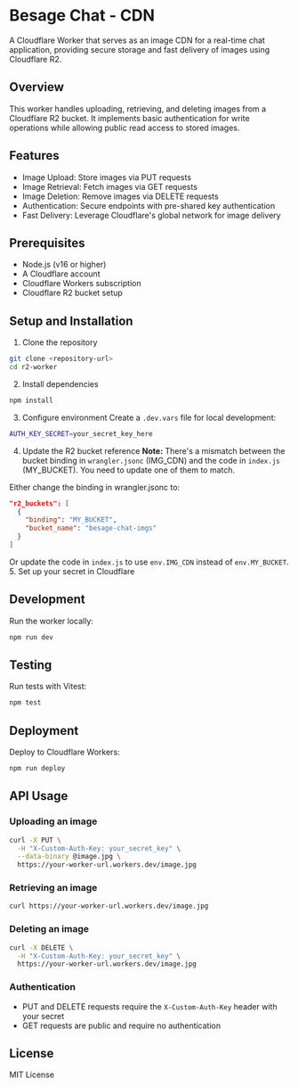 # Besage Chat - CDN

A Cloudflare Worker that serves as an image CDN for a real-time chat application, providing secure storage and fast delivery of images using Cloudflare R2.

## Overview

This worker handles uploading, retrieving, and deleting images from a Cloudflare R2 bucket. It implements basic authentication for write operations while allowing public read access to stored images.

## Features

- Image Upload: Store images via PUT requests
- Image Retrieval: Fetch images via GET requests
- Image Deletion: Remove images via DELETE requests
- Authentication: Secure endpoints with pre-shared key authentication
- Fast Delivery: Leverage Cloudflare's global network for image delivery

## Prerequisites

- Node.js (v16 or higher)
- A Cloudflare account
- Cloudflare Workers subscription
- Cloudflare R2 bucket setup

## Setup and Installation

1. Clone the repository

```bash
git clone <repository-url>
cd r2-worker
```

2. Install dependencies

```bash
npm install
```

3. Configure environment
   Create a `.dev.vars` file for local development:

```bash
AUTH_KEY_SECRET=your_secret_key_here
```

4. Update the R2 bucket reference
   **Note:** There's a mismatch between the bucket binding in `wrangler.jsonc` (IMG_CDN) and the code in `index.js` (MY_BUCKET). You need to update one of them to match.

Either change the binding in wrangler.jsonc to:

```JSON
"r2_buckets": [
  {
    "binding": "MY_BUCKET",
    "bucket_name": "besage-chat-imgs"
  }
]
```

Or update the code in `index.js` to use `env.IMG_CDN` instead of `env.MY_BUCKET`. 5. Set up your secret in Cloudflare

## Development

Run the worker locally:

```bash
npm run dev
```

## Testing

Run tests with Vitest:

```bash
npm test

```

## Deployment

Deploy to Cloudflare Workers:

```bash
npm run deploy
```

## API Usage

### Uploading an image

```bash
curl -X PUT \
  -H "X-Custom-Auth-Key: your_secret_key" \
  --data-binary @image.jpg \
  https://your-worker-url.workers.dev/image.jpg
```

### Retrieving an image

```bash
curl https://your-worker-url.workers.dev/image.jpg

```

### Deleting an image

```bash
curl -X DELETE \
  -H "X-Custom-Auth-Key: your_secret_key" \
  https://your-worker-url.workers.dev/image.jpg

```

### Authentication

- PUT and DELETE requests require the `X-Custom-Auth-Key` header with your secret
- GET requests are public and require no authentication

## License

MIT License

```bash

```
